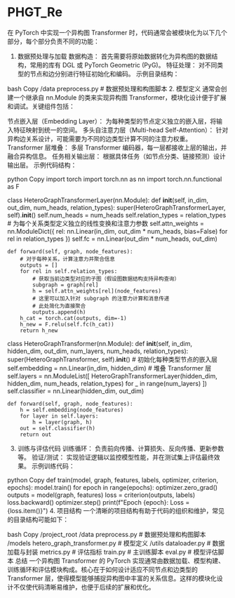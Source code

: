 # PHGT_Re

在 PyTorch 中实现一个异构图 Transformer 时，代码通常会被模块化为以下几个部分，每个部分负责不同的功能：

1. 数据预处理与加载
数据构造： 首先需要将原始数据转化为异构图的数据结构，常用的库有 DGL 或 PyTorch Geometric (PyG)。
特征处理： 对不同类型的节点和边分别进行特征初始化和编码。
示例目录结构：

bash
Copy
/data
    preprocess.py   # 数据预处理和构图脚本
2. 模型定义
通常会创建一个继承自 nn.Module 的类来实现异构图 Transformer，模块化设计便于扩展和调试。关键组件包括：

节点嵌入层（Embedding Layer）： 为每种类型的节点定义独立的嵌入层，将输入特征映射到统一的空间。
多头自注意力层（Multi-head Self-Attention）： 针对异构边关系设计，可能需要为不同的边类型计算不同的注意力权重。
Transformer 层堆叠： 多层 Transformer 编码器，每一层都接收上层的输出，并融合异构信息。
任务相关输出层： 根据具体任务（如节点分类、链接预测）设计输出层。
示例代码结构：

python
Copy
import torch
import torch.nn as nn
import torch.nn.functional as F

class HeteroGraphTransformerLayer(nn.Module):
    def __init__(self, in_dim, out_dim, num_heads, relation_types):
        super(HeteroGraphTransformerLayer, self).__init__()
        self.num_heads = num_heads
        self.relation_types = relation_types
        # 为每个关系类型定义独立的线性变换和注意力参数
        self.attn_weights = nn.ModuleDict({
            rel: nn.Linear(in_dim, out_dim * num_heads, bias=False)
            for rel in relation_types
        })
        self.fc = nn.Linear(out_dim * num_heads, out_dim)
    
    def forward(self, graph, node_features):
        # 对于每种关系，计算注意力并聚合信息
        outputs = []
        for rel in self.relation_types:
            # 获取当前边类型对应的子图（假设图数据结构支持异构查询）
            subgraph = graph[rel]
            h = self.attn_weights[rel](node_features)
            # 这里可以加入针对 subgraph 的注意力计算和消息传递
            # 此处简化为直接聚合
            outputs.append(h)
        h_cat = torch.cat(outputs, dim=-1)
        h_new = F.relu(self.fc(h_cat))
        return h_new

class HeteroGraphTransformer(nn.Module):
    def __init__(self, in_dim, hidden_dim, out_dim, num_layers, num_heads, relation_types):
        super(HeteroGraphTransformer, self).__init__()
        # 初始化每种类型节点的嵌入层
        self.embedding = nn.Linear(in_dim, hidden_dim)
        # 堆叠 Transformer 层
        self.layers = nn.ModuleList([
            HeteroGraphTransformerLayer(hidden_dim, hidden_dim, num_heads, relation_types)
            for _ in range(num_layers)
        ])
        self.classifier = nn.Linear(hidden_dim, out_dim)
    
    def forward(self, graph, node_features):
        h = self.embedding(node_features)
        for layer in self.layers:
            h = layer(graph, h)
        out = self.classifier(h)
        return out
3. 训练与评估代码
训练循环： 负责前向传播、计算损失、反向传播、更新参数等。
验证/测试： 实现验证逻辑以监控模型性能，并在测试集上评估最终效果。
示例训练代码：

python
Copy
def train(model, graph, features, labels, optimizer, criterion, epochs):
    model.train()
    for epoch in range(epochs):
        optimizer.zero_grad()
        outputs = model(graph, features)
        loss = criterion(outputs, labels)
        loss.backward()
        optimizer.step()
        print(f"Epoch {epoch}: Loss = {loss.item()}")
4. 项目结构
一个清晰的项目结构有助于代码的组织和维护，常见的目录结构可能如下：

bash
Copy
/project_root
    /data
        preprocess.py      # 数据预处理和构图脚本
    /models
        hetero_graph_transformer.py   # 模型定义
    /utils
        dataloader.py      # 数据加载与封装
        metrics.py         # 评估指标
    train.py               # 主训练脚本
    eval.py                # 模型评估脚本
总结
一个异构图 Transformer 的 PyTorch 实现通常由数据加载、模型构建、训练循环和评估模块构成。核心在于如何设计适应不同节点和边类型的 Transformer 层，使得模型能够捕捉异构图中丰富的关系信息。这样的模块化设计不仅使代码清晰易维护，也便于后续的扩展和优化。